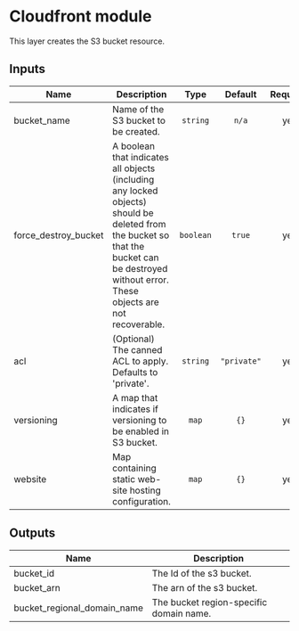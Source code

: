 # Cloudfront module

This layer creates the S3 bucket resource.

## Inputs

| Name | Description | Type | Default | Required |
|------|-------------|:----:|:-----:|:-----:|
| bucket\_name | Name of the S3 bucket to be created. | `string` | `n/a` | yes |
| force\_destroy\_bucket | A boolean that indicates all objects (including any locked objects) should be deleted from the bucket so that the bucket can be destroyed without error. These objects are not recoverable. | `boolean` | `true` | yes |
| acl | (Optional) The canned ACL to apply. Defaults to 'private'. | `string` | `"private"` | yes |
| versioning | A map that indicates if versioning to be enabled in S3 bucket. | `map` | `{}` | yes |
| website | Map containing static web-site hosting configuration. | `map` | `{}` | yes |


## Outputs

| Name | Description |
|------|-------------|
| bucket\_id | The Id of the s3 bucket. |
| bucket\_arn | The arn of the s3 bucket. |
| bucket\_regional\_domain\_name | The bucket region-specific domain name. |
